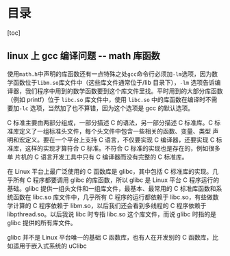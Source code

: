 # 目录

[toc]

## linux 上 gcc 编译问题 -- math 库函数

使用`math.h`中声明的库函数还有一点特殊之处`gcc`命令行必须加`-lm`选项，因为数学函数位于`libm.so`库文件中（这些库文件通常位于/lib 目录下），`-lm` 选项告诉编译器，我们程序中用到的数学函数要到这个库文件里找。平时用到的大部分库函数（例如 printf）位于 `libc.so` 库文件中，使用 `libc.so` 中的库函数在编译时不需要加`-lc` 选项，当然加了也不算错，因为这个选项是 gcc 的默认选项。

C 标准主要由两部分组成，一部分描述 C 的语法，另一部分描述 C 标准库。C 标准库定义了一组标准头文件，每个头文件中包含一些相关的函数、变量、类型 声明和宏定义。要在一个平台上支持 C 语言，不仅要实现 C 编译器，还要实现 C 标准库，这样的实现才算符合 C 标准。不符合 C 标准的实现也是存在的，例如很多单 片机的 C 语言开发工具中只有 C 编译器而没有完整的 C 标准库。

在 Linux 平台上最广泛使用的 C 函数库是 glibc，其中包括 C 标准库的实现。几乎所有 C 程序都要调用 glibc 的库函数，所以 glibc 是 Linux 平台 C 程序运行的基础。glibc 提供一组头文件和一组库文件，最基本、最常用的 C 标准库函数和系统函数在 libc.so 库文件中，几乎所有 C 程序的运行都依赖于 libc.so，有些做数学计算的 C 程序依赖于 libm.so，以后我们还会看到多线程的 C 程序依赖于 libpthread.so。以后我说 libc 时专指 libc.so 这个库文件，而说 glibc 时指的是 glibc 提供的所有库文件。

glibc 并不是 Linux 平台唯一的基础 C 函数库，也有人在开发别的 C 函数库，比如适用于嵌入式系统的 uClibc
